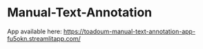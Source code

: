 # Manual-Text-Annotation

App available here: https://toadoum-manual-text-annotation-app-fu5okn.streamlitapp.com/
